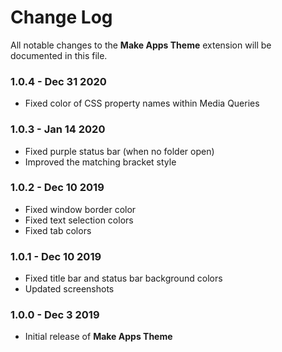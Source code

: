 # Change Log

All notable changes to the **Make Apps Theme** extension will be documented in this file.

### **1.0.4** - Dec 31 2020

- Fixed color of CSS property names within Media Queries

### **1.0.3** - Jan 14 2020

- Fixed purple status bar (when no folder open)
- Improved the matching bracket style

### **1.0.2** - Dec 10 2019

- Fixed window border color
- Fixed text selection colors
- Fixed tab colors

### **1.0.1** - Dec 10 2019

- Fixed title bar and status bar background colors
- Updated screenshots

### **1.0.0** - Dec 3 2019

- Initial release of **Make Apps Theme**